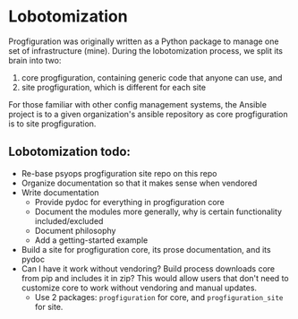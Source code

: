 # Lobotomization

Progfiguration was originally written as a Python package to manage one set of infrastructure (mine).
During the lobotomization process,
we split its brain into two:

1. core progfiguration, containing generic code that anyone can use, and
2. site progfiguration, which is different for each site

For those familiar with other config management systems,
the Ansible project is to a given organization's ansible repository as core progfiguration is to site progfiguration.

## Lobotomization todo:

* Re-base psyops progfiguration site repo on this repo
* Organize documentation so that it makes sense when vendored
* Write documentation
    * Provide pydoc for everything in progfiguration core
    * Document the modules more generally,
      why is certain functionality included/excluded
    * Document philosophy
    * Add a getting-started example
* Build a site for progfiguration core, its prose documentation, and its pydoc
* Can I have it work without vendoring?
  Build process downloads core from pip and includes it in zip?
  This would allow users that don't need to customize core to work without vendoring and manual updates.
    * Use 2 packages: `progfiguration` for core, and `progfiguration_site` for site.
